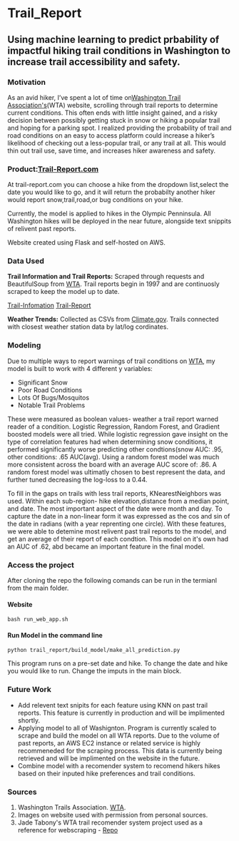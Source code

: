 # Trail_Report
## Using machine learning to predict prbability of impactful hiking trail conditions in Washington to increase trail accessibility and safety.

### Motivation

As an avid hiker, I’ve spent a lot of time on[Washington Trail Association's](https://www.wta.org/)(WTA) website, scrolling through trail reports to determine current conditions. This often ends with little insight gained, and a risky decision between possibly getting stuck in snow or hiking a popular trail and hoping for a parking spot. I realized providing the probability of trail and road conditions on an easy to access platform could increase a hiker’s likelihood of checking out a less-popular trail, or any trail at all. This would thin out trail use, save time, and increases hiker awareness and safety.

### Product:[Trail-Report.com](https://www.trail-report.com)

At trail-report.com you can choose a hike from the dropdown list,select the date you would like to go, and it will return the probabilty another hiker would report snow,trail,road,or bug conditions on your hike. 

Currently, the model is applied to hikes in the Olympic Penninsula. All Washington hikes will be deployed in the near future, alongside text snippits of relivent past reports.

Website created using Flask and self-hosted on AWS.

### Data Used

**Trail Information and Trail Reports:** Scraped through requests and BeautifulSoup from [WTA](https://www.wta.org/). Trail reports begin in 1997 and are continuosly scraped to keep the model up to date.

[Trail-Infomation](imgs/trail_info_example.png)
[Trail-Report](imgs/trail_report_example.png)

**Weather Trends:** Collected as CSVs from [Climate.gov](https://www.climate.gov/maps-data/dataset/past-weather-zip-code-data-table). Trails connected with closest weather station data by lat/log cordinates.

### Modeling

Due to multiple ways to report warnings of trail conditions on [WTA](https://www.wta.org/), my model is built to work with 4 different y variables:
- Significant Snow
- Poor Road Conditions
- Lots Of Bugs/Mosquitos
- Notable Trail Problems

These were measured as boolean values- weather a trail report warned reader of a condition. Logistic Regression, Random Forest, and Gradient boosted models were all tried. While logistic regression gave insight on the type of correlation features had when determining snow conditions, it performed significantly worse predicting other condtions(snow AUC: .95, other conditions: .65 AUC(avg). Using a random forest model was much more consistent across the board with an average AUC score of: .86. A random forest model was ultimatly chosen to best represent the data, and further tuned decreasing the log-loss to a 0.44.

To fill in the gaps on trails with less trail reports, KNearestNeighbors was used. Within each sub-region- hike elevation,distance from a median point, and date. The most important aspect of the date were month and day. To capture the date in a non-linear form it was expressed as the cos and sin of the date in radians (with a year reprenting one circle). With these features, we were able to detemine most relivent past trail reports to the model, and get an average of their report of each condtion. This model on it's own had an AUC of .62, abd became an important feature in the final model.

### Access the project

After cloning the repo the following comands can be run in the termianl from the main folder.

#### Website

`bash run_web_app.sh`

#### Run Model in the command line

`python trail_report/build_model/make_all_prediction.py`

This program runs on a pre-set date and hike. To change the date and hike you would like to run. Change the imputs in the main block.


### Future Work
- Add relevent text snipits for each feature using KNN on past trail reports. This feature is currently in production and will be implimented shortly.
- Applying model to all of Washignton. Program is currently scaled to scrape and build the model on all WTA reports. Due to the volume of past reports, an AWS EC2 instance or related service is highly recommeneded for the scraping process. This data is currently being retrieved and will be implimented on the website in the future.
- Combine model with a recomender system to recomend hikers hikes based on their inputed hike preferences and trail conditions.

### Sources 
  1. Washington Trails Association. [WTA](https://www.wta.org/). 
  2. Images on website used with permission from personal sources. 
  3. Jade Tabony's WTA trail recomender system project used as a reference for webscraping - [Repo](https://github.com/Jadetabony/wta_hikes)
